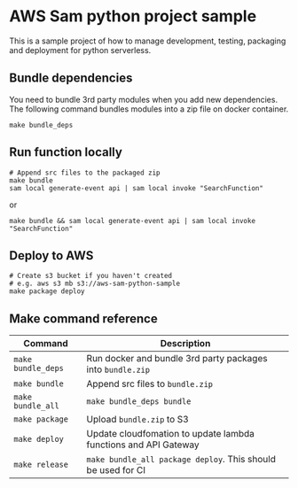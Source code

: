 # AWS Sam python project sample
This is a sample project of how to manage development, testing, packaging and deployment for python serverless.


## Bundle dependencies 
You need to bundle 3rd party modules when you add new dependencies.  
The following command bundles modules into a zip file on docker container.

```
make bundle_deps
```

## Run function locally

```
# Append src files to the packaged zip
make bundle
sam local generate-event api | sam local invoke "SearchFunction"
```

or 

```
make bundle && sam local generate-event api | sam local invoke "SearchFunction"
```

## Deploy to AWS

```
# Create s3 bucket if you haven't created
# e.g. aws s3 mb s3://aws-sam-python-sample
make package deploy
```

## Make command reference

|Command|Description|
|---|---|
|`make bundle_deps`|Run docker and bundle 3rd party packages into `bundle.zip`|
|`make bundle`|Append src files to `bundle.zip`|
|`make bundle_all`|`make bundle_deps bundle`|
|`make package`|Upload `bundle.zip` to S3|
|`make deploy`|Update cloudfomation to update lambda functions and API Gateway|
|`make release`|`make bundle_all package deploy`. This should be used for CI|
